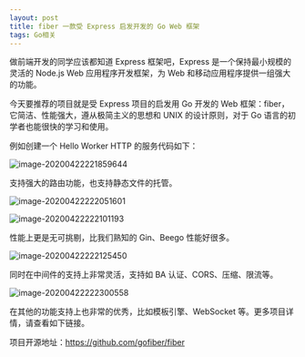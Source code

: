 ```yaml
---
layout: post
title: fiber 一款受 Express 启发开发的 Go Web 框架
tags: Go相关
---
```


做前端开发的同学应该都知道 Express 框架吧，Express 是一个保持最小规模的灵活的 Node.js Web 应用程序开发框架，为 Web 和移动应用程序提供一组强大的功能。

今天要推荐的项目就是受 Express 项目的启发用 Go 开发的 Web 框架：fiber，它简洁、性能强大，遵从极简主义的思想和 UNIX 的设计原则，对于 Go 语言的初学者也能很快的学习和使用。

例如创建一个 Hello Worker HTTP 的服务代码如下：

![image-20200422221859644](https://raw.githubusercontent.com/ZhuPeng/pic/master/images/compress_image-20200422221859644.png)

支持强大的路由功能，也支持静态文件的托管。

![image-20200422222051601](https://raw.githubusercontent.com/ZhuPeng/pic/master/images/compress_image-20200422222051601.png)

![image-20200422222101193](https://raw.githubusercontent.com/ZhuPeng/pic/master/images/compress_image-20200422222101193.png)

性能上更是无可挑剔，比我们熟知的 Gin、Beego 性能好很多。

![image-20200422222125450](https://raw.githubusercontent.com/ZhuPeng/pic/master/images/compress_image-20200422222125450.png)

同时在中间件的支持上非常灵活，支持如 BA 认证、CORS、压缩、限流等。

![image-20200422222300558](https://raw.githubusercontent.com/ZhuPeng/pic/master/images/compress_image-20200422222300558.png)

在其他的功能支持上也非常的优秀，比如模板引擎、WebSocket 等。更多项目详情，请查看如下链接。

项目开源地址：https://github.com/gofiber/fiber


